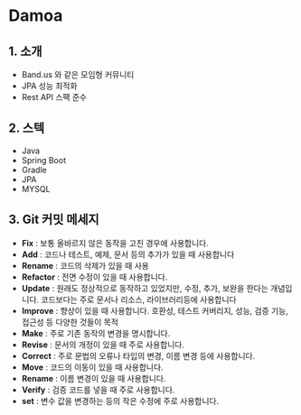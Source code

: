 # Damoa

## 1. 소개
- Band.us 와 같은 모임형 커뮤니티
- JPA 성능 최적화
- Rest API 스팩 준수

## 2. 스텍
- Java
- Spring Boot
- Gradle
- JPA
- MYSQL

## 3. Git 커밋 메세지

- **Fix** : 보통 올바르지 않은 동작을 고친 경우에 사용합니다.
- **Add** : 코드나 테스트, 예제, 문서 등의 추가가 있을 때 사용합니다
- **Rename** : 코드의 삭제가 있을 때 사용
- **Refactor** : 전면 수정이 있을 때 사용합니다.
- **Update** : 원래도 정상적으로 동작하고 있었지만, 수정, 추가, 보완을 한다는 개념입니다. 코드보다는 주로 문서나 리소스, 라이브러리등에 사용합니다
- **Improve** : 향상이 있을 때 사용합니다. 호환성, 테스트 커버리지, 성능, 검증 기능, 접근성 등 다양한 것들이 목적
- **Make** : 주로 기존 동작의 변경을 명시합니다.
- **Revise** : 문서의 개정이 있을 때 주로 사용합니다.
- **Correct** : 주로 문법의 오류나 타입의 변경, 이름 변경 등에 사용합니다.
- **Move** : 코드의 이동이 있을 때 사용합니다.
- **Rename** : 이름 변경이 있을 때 사용합니다.
- **Verify** : 검증 코드를 넣을 때 주로 사용합니다.
- **set** : 변수 값을 변경하는 등의 작은 수정에 주로 사용합니다.
